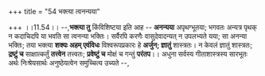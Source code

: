 +++
title = "54 भक्त्या त्वनन्यया"

+++
।।11.54।। --,**भक्त्या तु** किंविशिष्टया इति आह -- **अनन्यया**
अपृथग्भूतया; भगवतः अन्यत्र पृथक् न कदाचिदपि या भवति सा त्वनन्या भक्तिः।
सर्वैरपि करणैः वासुदेवादन्यत् न उपलभ्यते यया; सा अनन्या भक्तिः; तया
भक्त्या **शक्यः अहम् एवंविधः** विश्वरूपप्रकारः हे **अर्जुन; ज्ञातुं**
शास्त्रतः। न केवलं ज्ञातुं शास्त्रतः; **द्रष्टुं च** साक्षात्कर्तुं
**तत्त्वेन** तत्त्वतः; **प्रवेष्टुं च** मोक्षं च गन्तुं **परंतप**।। अधुना
सर्वस्य गीताशास्त्रस्य सारभूतः अर्थः निःश्रेयसार्थः अनुष्ठेयत्वेन
समुच्चित्य उच्यते --,
